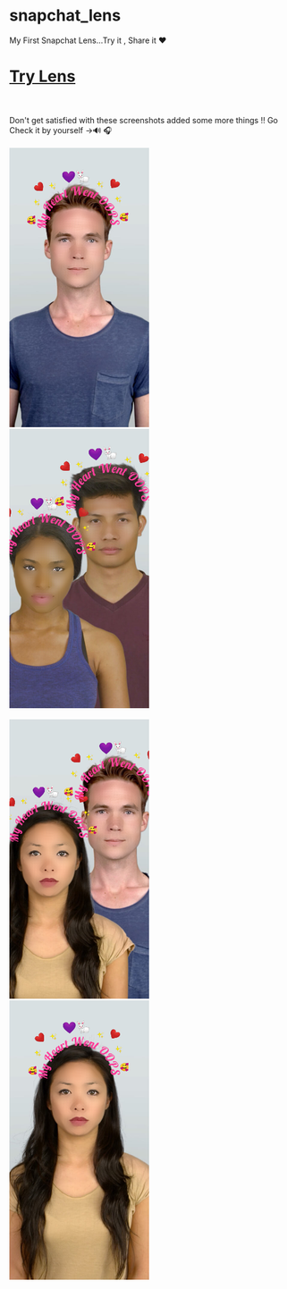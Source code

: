 # snapchat_lens

My First Snapchat Lens...Try it , Share it ❤️

# [Try Lens](https://www.snapchat.com/unlock/?type=SNAPCODE&uuid=0b007fa878c5450d8b46d87e6e464c7c&metadata=01)
<br><br>
Don't get satisfied with these screenshots added some more things !! Go Check it by yourself ->🔊 🎧
<br><br>
<img src="screenshots/ss3.png" width="250" height="500">
 &nbsp;&nbsp;&nbsp;&nbsp;&nbsp;
<img src="screenshots/ss1.png" width="250" height="500">
<br><br>
<img src="screenshots/ss4.png" width="250" height="500" >
 &nbsp;&nbsp;&nbsp;&nbsp;&nbsp;
<img src="screenshots/ss2.png" width="250" height="500">
